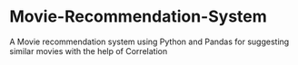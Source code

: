 # Movie-Recommendation-System
A Movie recommendation system using Python and Pandas for suggesting similar movies with the help of Correlation
